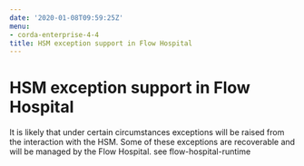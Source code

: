 ```yaml
---
date: '2020-01-08T09:59:25Z'
menu:
- corda-enterprise-4-4
title: HSM exception support in Flow Hospital
---
```



# HSM exception support in Flow Hospital

It is likely that under certain circumstances exceptions will be raised from the interaction with the HSM.
            Some of these exceptions are recoverable and will be managed by the Flow Hospital.  see flow-hospital-runtime


